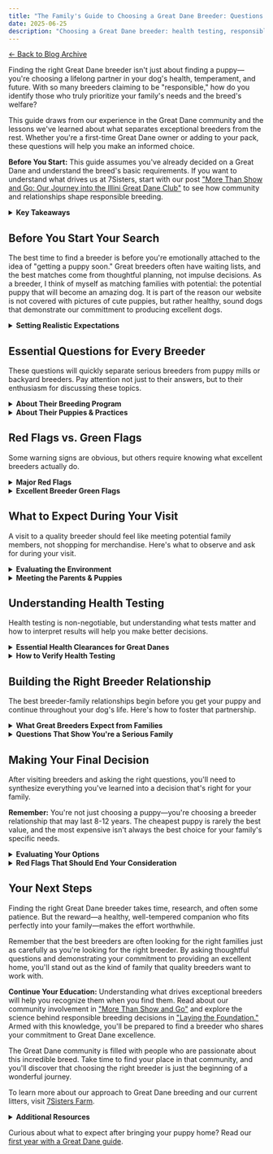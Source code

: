 ```yaml
---
title: "The Family's Guide to Choosing a Great Dane Breeder: Questions That Matter"
date: 2025-06-25
description: "Choosing a Great Dane breeder: health testing, responsible breeding, and tips for selecting the right puppy for your family."
---
```


[← Back to Blog Archive](https://mayfieldjones.com/archive)



Finding the right Great Dane breeder isn't just about finding a puppy—you're choosing a lifelong partner in your dog's health, temperament, and future. With so many breeders claiming to be "responsible," how do you identify those who truly prioritize your family's needs and the breed's welfare?

This guide draws from our experience in the Great Dane community and the lessons we've learned about what separates exceptional breeders from the rest. Whether you're a first-time Great Dane owner or adding to your pack, these questions will help you make an informed choice.

**Before You Start:** This guide assumes you've already decided on a Great Dane and understand the breed's basic requirements. If you want to understand what drives us at 7Sisters, start with our post ["More Than Show and Go: Our Journey into the Illini Great Dane Club"](/posts/2025-06-23-more-than-show-and-go) to see how community and relationships shape responsible breeding.

<details>
<summary><strong>Key Takeaways</strong></summary>

- Choosing the right breeder is as important as choosing the right puppy—look for transparency, health testing, and mentorship.
- Ask about breeding philosophy, health clearances, socialization, and ongoing support.
- Red flags: always having puppies available, lack of health documentation, unwillingness to let you visit, or no involvement in the breed community.
- Excellent breeders offer lifetime support, clear contracts, and are active in breed education and health studies.
- Use the provided checklists and questions to evaluate breeders and make an informed decision.

</details>

## Before You Start Your Search

The best time to find a breeder is before you're emotionally attached to the idea of "getting a puppy soon." Great breeders often have waiting lists, and the best matches come from thoughtful planning, not impulse decisions. As a breeder, I think of myself as matching families with potential: the potential puppy that will become an amazing dog. It is part of the reason our website is not covered with pictures of cute puppies, but rather healthy, sound dogs that demonstrate our committment to producing excellent dogs.

<details>
<summary><strong>Setting Realistic Expectations</strong></summary>

**Timeline Reality:**
- Quality breeders typically have 6-18 month waiting lists
- The best breeders often breed only 1-2 litters per year
- Puppy selection usually happens at 6-8 weeks old
- Ideally, plan to visit the breeder in person or at least virtually, before taking your puppy home

**Investment Understanding:**
- Quality Great Dane puppies typically cost $2,000-$4,000+
- Health testing adds significant costs that responsible breeders absorb
- Often, show-quality dogs command premium prices (We have a flat fee because we put the same love and consideration into all of our dogs)
- The most expensive puppy isn't always the best choice for your family

**What You Should Know About Yourself:**
- Your experience level with large dogs (For me, Great Danes fall into exotic animals as much as dogs due to their unique requiremnts)
- Your activity level and exercise commitments
- Your preferences for male vs. female (size differences are significant)
- Whether you're interested in showing, performance events, or just companionship

</details>

## Essential Questions for Every Breeder

These questions will quickly separate serious breeders from puppy mills or backyard breeders. Pay attention not just to their answers, but to their enthusiasm for discussing these topics.

<details>
<summary><strong>About Their Breeding Program</strong></summary>

**The Right Questions to Ask:**

**"Can you explain your breeding philosophy and strategy?"**

✅ **Good Answer:** They should articulate specific goals like temperament, health, or structure improvements. They might mention linebreeding strategies, outcrossing decisions, or working toward breed standards. Quality breeders can discuss their long-term goals spanning multiple generations.

❌ **Red Flag:** "We just breed our pets" or vague answers about "producing healthy puppies" without specifics.

**"Why did you choose this specific pairing?"**

✅ **Good Answer:** They should discuss how the sire and dam complement each other's strengths and offset weaknesses. Quality breeders can explain concepts like coefficient of inbreeding (COI), discuss pedigree analysis, and explain expected outcomes. For deeper insight into this process, see our post ["Laying the Foundation: Science, Mentorship, and Our First 7Sisters Litters"](/posts/2025-06-23-laying-the-foundation) where we detail our progressive breeding strategy.

❌ **Red Flag:** "She was in season" or "We liked both dogs" without deeper genetic planning.

**"Who are your mentors in the breed?"**

✅ **Good Answer:** They should name specific, accomplished breeders who guide their decisions. Quality breeders often co-breed with mentors, attend breed education events, and stay connected to breed clubs.

❌ **Red Flag:** No mentors, or they claim to be entirely self-taught.

**"What health testing do you perform?"**

✅ **Good Answer:** At minimum: cardiac clearance, thyroid testing, and hip evaluation and eye testing. Advanced breeders may discuss genetic testing, dilated cardiomyopathy (DCM) screening, and breed-specific concerns. They should provide copies of all health clearances.

❌ **Red Flag:** "The vet says they're healthy" without specific testing, or refusal to provide documentation.

</details>

<details>
<summary><strong>About Their Puppies & Practices</strong></summary>

**Understanding Their Puppy Program:**

**"How do you socialize your puppies?"**

✅ **Good Answer:** Detailed socialization protocols starting around 3 weeks, exposure to various sounds/surfaces/people, early neurological stimulation (ENS), and structured puppy curriculum. They should welcome families visiting to help socialize puppies.

**"How do you match puppies to families?"**

✅ **Good Answer:** Temperament testing, lifestyle questionnaires, ongoing communication about family needs, and prioritizing best fit over "first come, first served." Quality breeders often maintain some control over puppy placement.

**"What ongoing support do you provide?"**

✅ **Good Answer:** Lifetime support for questions, willingness to take dogs back if needed, regular check-ins, feeding/training guidance, and connections to other puppy families. Many maintain private Facebook groups for ongoing community.

**"What contracts and guarantees do you offer?"**

✅ **Good Answer:** Written contracts covering health guarantees, spay/neuter requirements for pet puppies, return policies, and clear expectations for both parties. They should explain why contracts protect both families and dogs.

</details>

## Red Flags vs. Green Flags

Some warning signs are obvious, but others require knowing what excellent breeders actually do.

<details>
<summary><strong>Major Red Flags</strong></summary>

⚠️ **Immediate Concerns:**
- **Always has puppies available** - Quality breeding requires careful timing
- **Won't let you visit** - Legitimate breeders welcome visits
- **Can't provide health clearances** - Non-negotiable for responsible breeding
- **Sells to pet stores** - Responsible breeders place puppies personally
- **Multiple breeds** - Expertise requires focus
- **Pressure to decide quickly** - Good breeders want thoughtful matches
- **No questions about you** - They should screen families carefully
- **Won't take dogs back** - Lifetime commitment is standard

🚩 **Subtle Warning Signs:**
- Focus on "rare" colors or sizes over health/temperament
- Marketing "Euro" or "European" Great Danes that don't conform to the Great Dane breed standard
- No involvement in dog shows, performance events, or breed clubs
- Can't discuss pedigrees beyond one generation
- Vague answers about feeding, training, or care recommendations
- No other breeder references or professional relationships

</details>

<details>
<summary><strong>Excellent Breeder Green Flags</strong></summary>

✅ **Outstanding Signs:**
- **Active in breed community** - Shows, clubs, education events
- **Mentors other breeders** - Sharing knowledge indicates expertise
- **Continuing education** - Attends seminars, reads research, evolves practices
- **Transparent about challenges** - Honest about breed limitations and difficulties
- **Long-term relationships** - Families who return for second dogs
- **Professional references** - Veterinarians, other breeders, breed experts
- **Detailed puppy records** - Weight charts, vaccination records, early observations
- **Thoughtful breeding frequency** - Limited litters allow focus on quality

✅ **Bonus Points:**
- Co-breeding relationships with established breeders
- Participation in breed health studies or research
- Multiple generations of their own breeding
- Success in various venues (conformation, performance, therapy work)
- Recognition from breed organizations or kennel clubs

</details>

## What to Expect During Your Visit

A visit to a quality breeder should feel like meeting potential family members, not shopping for merchandise. Here's what to observe and ask for during your visit.

<details>
<summary><strong>Evaluating the Environment</strong></summary>

**What You Should See:**

**Clean, Safe Facilities:**
- Dogs should be clean, well-groomed, and healthy-looking
- Living areas should be spacious, clean, and well-maintained
- Multiple areas for exercise, play, and rest
- Safe fencing and appropriate housing for the climate

**Happy, Well-Socialized Adult Dogs:**
- Dogs should be friendly and comfortable with strangers
- Clear relationships between dogs and breeder
- Dogs living as family members, not just breeding stock
- Opportunity to meet both parents if possible

**Puppy Areas:**
- Clean whelping areas with appropriate temperature control
- Age-appropriate toys and enrichment
- Evidence of early socialization (various surfaces, sounds)
- Puppies should be alert, playful, and healthy-looking

**Questions During Your Visit:**
- "Can you show me the health clearances for both parents?"
- "What does a typical day look like for the puppies?"
- "How do you handle puppy selection and matching?"
- "What happens if this puppy doesn't work out for our family?"
- "Can we meet some families who've gotten puppies from you?"

</details>

<details>
<summary><strong>Meeting the Parents & Puppies</strong></summary>

**Evaluating the Adult Dogs:**

**Temperament Observations:**
- Both parents should demonstrate stable, friendly temperaments
- Dogs should be comfortable with strangers but not overly excited or fearful
- Clear bond between dogs and breeder
- Ask about the dogs' daily routines and activities

**Physical Assessment:**
- Good body condition - neither overweight nor underweight
- Clean ears, bright eyes, healthy coat
- Appropriate size and structure for Great Danes
- Ask to see any titles or achievements

**Puppy Evaluation:**

**Health Indicators:**
- Clean ears and eyes with no discharge
- Good body condition and muscle tone
- Active and alert when awake
- No signs of illness (coughing, lethargy, diarrhea)

**Temperament Signs:**
- Curiosity about new people
- Appropriate response to handling
- Good interaction with littermates
- Recovery from startle responses

</details>

## Understanding Health Testing

Health testing is non-negotiable, but understanding what tests matter and how to interpret results will help you make better decisions.

<details>
<summary><strong>Essential Health Clearances for Great Danes</strong></summary>

**Required Testing:**

**Cardiac Clearance:**
- Cardiac evaluation by a veterinary cardiologist
- Look for OFA Cardiac clearance or equivalent
- Critical due to Great Dane susceptibility to heart conditions

**Hip Evaluation:**
- OFA (Orthopedic Foundation for Animals) certification preferred
- PennHIP evaluation is also acceptable
- Look for "Fair" or better ratings
- Both parents should be evaluated after 24 months of age

**Thyroid Testing:**
- Complete thyroid panel including autoantibodies
- OFA thyroid clearance preferred
- Should be normal or acceptable
- Important for long-term health and temperament

**Eye Clearance:**
- CERF (Canine Eye Registration Foundation) exam
- Performed by veterinary ophthalmologist
- Clear of hereditary eye diseases

**Advanced Testing:**
Progressive breeders may also perform:
- Genetic testing for known mutations
- DCM (Dilated Cardiomyopathy) screening protocols
- Stomach tacking recommendations
- Additional breed-specific testing

</details>

<details>
<summary><strong>How to Verify Health Testing</strong></summary>

**Documentation You Should Receive:**
- Copies of all health clearances for both parents
- OFA certification numbers you can verify online
- Veterinary reports from testing
- Pedigree information showing health testing on ancestors

**Important Note About Missing Documentation:**
If any health testing documentation is missing, there may be valid reasons. Always ask your breeder to explain why something is missing rather than assuming it's a red flag. For example, some breeders work with dogs from other countries that have equivalent but different testing protocols, or they may be working with younger dogs that haven't yet reached the age for certain OFA testing requirements. A responsible breeder will be transparent about why documentation might be missing and what alternative testing or timing applies.

**Red Flags in Health Testing:**

❌ **Warning Signs:**
- Refusal to provide documentation
- "The vet says they're healthy" without specific testing
- Testing performed by non-specialists
- Claims that testing is "unnecessary" for their lines

**Understanding Results:**
Not every dog needs perfect scores, but you should understand:
- How the breeder interprets and uses results
- Why they chose to breed dogs with specific clearances
- What the results mean for your puppy's future health
- Whether both parents complement each other's strengths

</details>

## Building the Right Breeder Relationship

The best breeder-family relationships begin before you get your puppy and continue throughout your dog's life. Here's how to foster that partnership.

<details>
<summary><strong>What Great Breeders Expect from Families</strong></summary>

**During the Selection Process:**
- **Honest communication** about your experience, lifestyle, and expectations
- **Patience with their process** - good matching takes time
- **Willingness to wait** for the right puppy rather than any available puppy
- **Respect for their expertise** in puppy selection and placement
- **Understanding of contracts** and commitment to follow through

**After You Get Your Puppy:**
- **Regular updates** on your dog's development and health
- **Following their feeding and care recommendations** initially
- **Prompt communication** about any health or behavior concerns
- **Honoring contract requirements** for spay/neuter, showing, etc.
- **Maintaining the relationship** beyond just problem-solving

**Long-term Partnership:**
- Sharing your dog's achievements and milestones
- Being willing to help socialize future litters
- Providing references for other potential families
- Contributing to breed health studies if requested
- Considering them for future puppies

</details>

<details>
<summary><strong>Questions That Show You're a Serious Family</strong></summary>

**Questions That Impress Good Breeders:**
- "What feed do you recommend for their first year?"
- "How do you suggest we continue socialization after we bring puppy home?"
- "What early training goals should we focus on?"
- "How often would you like updates on puppy's development?"
- "What would you do if this puppy developed a specific health condition?"
- "Can you explain the coefficient of inbreeding for this litter?"
- "What traits from each parent are you hoping to see in the puppies?"
- "How do you evaluate temperament in young puppies?"

**Demonstrating Your Commitment:**
- Research their breeding program before visiting
- Ask for references from other puppy families
- Discuss your long-term plans for the dog
- Show flexibility in timing for the right match
- Express interest in breed community involvement

</details>

## Making Your Final Decision

After visiting breeders and asking the right questions, you'll need to synthesize everything you've learned into a decision that's right for your family.

**Remember:** You're not just choosing a puppy—you're choosing a breeder relationship that may last 8-12 years. The cheapest puppy is rarely the best value, and the most expensive isn't always the best choice for your family's specific needs.

<details>
<summary><strong>Evaluating Your Options</strong></summary>

**Create Your Comparison Framework:**

**Non-Negotiables:**
- Complete, age appropriate, health testing on both parents
- Willingness to let you visit and meet adult dogs
- Clear contracts and health guarantees
- Lifetime support and willingness to take dog back
- Good reputation in the breed community

**Strong Preferences:**
- Active involvement in breed community
- Mentorship relationships with established breeders
- Detailed socialization and puppy development programs
- Multiple generations of their own breeding
- Good communication style and availability

**Nice to Have:**
- Geographic proximity for easy visits
- Specific color or markings preferences
- Show potential (if that interests you)
- Specific bloodlines or pedigree preferences
- Established puppy families for references

</details>

<details>
<summary><strong>Red Flags That Should End Your Consideration</strong></summary>

**Deal-Breakers:**
- Unwillingness to provide health testing documentation
- Refusal to let you visit or meet the dogs
- No health guarantees or support after purchase
- Pressure tactics or "limited time" offers
- Multiple breeds or constant availability of puppies
- Poor references or reputation in the community
- Unwillingness to take dogs back if needed
- Focus on profit over proper placement

**Subtle Concerns That Should Make You Pause:**
- Reluctance to discuss challenges or limitations
- No involvement in breed education or community
- Vague answers about breeding decisions
- Limited knowledge about pedigrees or genetics
- Poor communication or responsiveness
- Inconsistent information between visits or conversations

</details>

## Your Next Steps

Finding the right Great Dane breeder takes time, research, and often some patience. But the reward—a healthy, well-tempered companion who fits perfectly into your family—makes the effort worthwhile.

Remember that the best breeders are often looking for the right families just as carefully as you're looking for the right breeder. By asking thoughtful questions and demonstrating your commitment to providing an excellent home, you'll stand out as the kind of family that quality breeders want to work with.

**Continue Your Education:** Understanding what drives exceptional breeders will help you recognize them when you find them. Read about our community involvement in ["More Than Show and Go"](/posts/2025-06-23-more-than-show-and-go) and explore the science behind responsible breeding decisions in ["Laying the Foundation."](/posts/2025-06-23-laying-the-foundation) Armed with this knowledge, you'll be prepared to find a breeder who shares your commitment to Great Dane excellence.

The Great Dane community is filled with people who are passionate about this incredible breed. Take time to find your place in that community, and you'll discover that choosing the right breeder is just the beginning of a wonderful journey.

To learn more about our approach to Great Dane breeding and our current litters, visit [7Sisters Farm](/7Sisters).

<details>
<summary><strong>Additional Resources</strong></summary>

**Helpful Organizations:**
- **Great Dane Club of America (GDCA)** - National breed club with breeder directory
- **American Kennel Club (AKC)** - Breeder marketplace and breed information
- **Orthopedic Foundation for Animals (OFA)** - Health testing database
- **Local Great Dane clubs** - Regional breed clubs often have breeder referrals

**Questions for Your Veterinarian:**
- What health testing should I verify with potential breeders?
- What Great Dane health concerns should I be aware of?
- Can you recommend any local breeders?
- What should I look for in health documentation?

**Research Tools:**
- OFA health testing database for verifying clearances
- AKC breed directories and event listings
- Great Dane specialty show results and breeder participation
- Online pedigree databases for researching bloodlines such as [Quintessa](https://quintessa.net.au/Databases/search.html)

</details>

Curious about what to expect after bringing your puppy home? Read our [first year with a Great Dane guide](/posts/2025-07-03-the-first-year).
